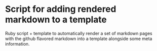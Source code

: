 # Script for adding rendered markdown to a template

Ruby script + template to automatically render a set of markdown pages with the github flavored markdown into a template alongside some meta information.
